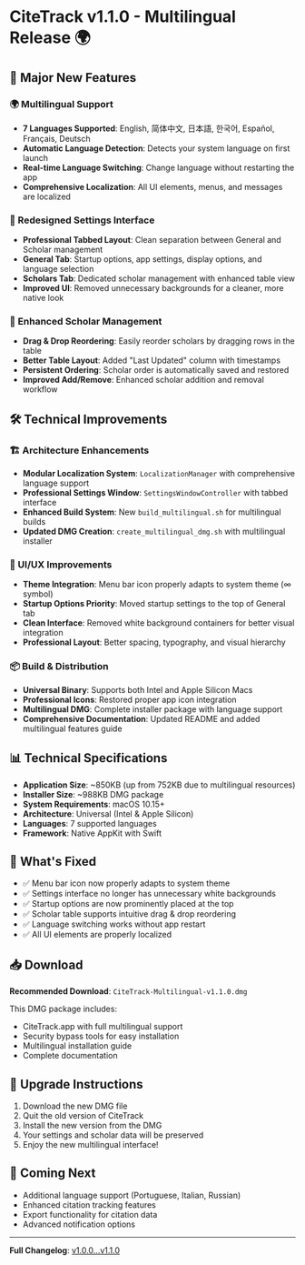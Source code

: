 # CiteTrack v1.1.0 - Multilingual Release 🌍

## 🎉 Major New Features

### 🌍 Multilingual Support
- **7 Languages Supported**: English, 简体中文, 日本語, 한국어, Español, Français, Deutsch
- **Automatic Language Detection**: Detects your system language on first launch
- **Real-time Language Switching**: Change language without restarting the app
- **Comprehensive Localization**: All UI elements, menus, and messages are localized

### 🎨 Redesigned Settings Interface
- **Professional Tabbed Layout**: Clean separation between General and Scholar management
- **General Tab**: Startup options, app settings, display options, and language selection
- **Scholars Tab**: Dedicated scholar management with enhanced table view
- **Improved UI**: Removed unnecessary backgrounds for a cleaner, more native look

### 🔄 Enhanced Scholar Management
- **Drag & Drop Reordering**: Easily reorder scholars by dragging rows in the table
- **Better Table Layout**: Added "Last Updated" column with timestamps
- **Persistent Ordering**: Scholar order is automatically saved and restored
- **Improved Add/Remove**: Enhanced scholar addition and removal workflow

## 🛠️ Technical Improvements

### 🏗️ Architecture Enhancements
- **Modular Localization System**: `LocalizationManager` with comprehensive language support
- **Professional Settings Window**: `SettingsWindowController` with tabbed interface
- **Enhanced Build System**: New `build_multilingual.sh` for multilingual builds
- **Updated DMG Creation**: `create_multilingual_dmg.sh` with multilingual installer

### 🎯 UI/UX Improvements
- **Theme Integration**: Menu bar icon properly adapts to system theme (∞ symbol)
- **Startup Options Priority**: Moved startup settings to the top of General tab
- **Clean Interface**: Removed white background containers for better visual integration
- **Professional Layout**: Better spacing, typography, and visual hierarchy

### 📦 Build & Distribution
- **Universal Binary**: Supports both Intel and Apple Silicon Macs
- **Professional Icons**: Restored proper app icon integration
- **Multilingual DMG**: Complete installer package with language support
- **Comprehensive Documentation**: Updated README and added multilingual features guide

## 📊 Technical Specifications

- **Application Size**: ~850KB (up from 752KB due to multilingual resources)
- **Installer Size**: ~988KB DMG package
- **System Requirements**: macOS 10.15+
- **Architecture**: Universal (Intel & Apple Silicon)
- **Languages**: 7 supported languages
- **Framework**: Native AppKit with Swift

## 🔧 What's Fixed

- ✅ Menu bar icon now properly adapts to system theme
- ✅ Settings interface no longer has unnecessary white backgrounds
- ✅ Startup options are now prominently placed at the top
- ✅ Scholar table supports intuitive drag & drop reordering
- ✅ Language switching works without app restart
- ✅ All UI elements are properly localized

## 📥 Download

**Recommended Download**: `CiteTrack-Multilingual-v1.1.0.dmg`

This DMG package includes:
- CiteTrack.app with full multilingual support
- Security bypass tools for easy installation
- Multilingual installation guide
- Complete documentation

## 🚀 Upgrade Instructions

1. Download the new DMG file
2. Quit the old version of CiteTrack
3. Install the new version from the DMG
4. Your settings and scholar data will be preserved
5. Enjoy the new multilingual interface!

## 🌟 Coming Next

- Additional language support (Portuguese, Italian, Russian)
- Enhanced citation tracking features
- Export functionality for citation data
- Advanced notification options

---

**Full Changelog**: [v1.0.0...v1.1.0](https://github.com/tao-shen/CiteTrack/compare/v1.0.0...v1.1.0) 